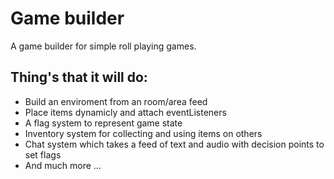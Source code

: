 # Game builder
A game builder for simple roll playing games.

## Thing's that it will do:
- Build an enviroment from an room/area feed
- Place items dynamicly and attach eventListeners
- A flag system to represent game state
- Inventory system for collecting and using items on others
- Chat system which takes a feed of text and audio with decision points to set flags
- And much more ... 
